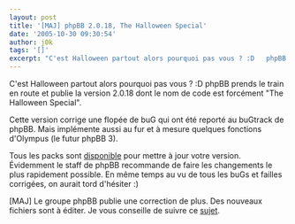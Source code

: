 ```yaml
---
layout: post
title: '[MAJ] phpBB 2.0.18, The Halloween Special'
date: '2005-10-30 09:30:54'
author: j0k
tags: '[]'
excerpt: "C'est Halloween partout alors pourquoi pas vous ? :D   phpBB prends le train en route et publie la version 2.0.18 dont le nom de code est forcément \"The Halloween Special\".  \n  \nCette version corrige une flopée de buG qui ont été reporté au buGtrack de phpBB. Mais implémente aussi au fur et à mesure quelques fonctions d'Olympus (le futur phpBB 3).  \n    …"
---
```


C'est Halloween partout alors pourquoi pas vous ? :D   phpBB prends le train en route et publie la version 2.0.18 dont le nom de code est forcément "The Halloween Special".

Cette version corrige une flopée de buG qui ont été reporté au buGtrack de phpBB. Mais implémente aussi au fur et à mesure quelques fonctions d'Olympus (le futur phpBB 3).

Tous les packs sont [disponible](http://www.phpbb.com/downloads.php) pour mettre à jour votre version. Évidemment le staff de phpBB recommande de faire les changements le plus rapidement possible. En même temps au vu de tous les buGs et failles corrigées, on aurait tord d'hésiter :)

[MAJ] Le groupe phpBB publie une correction de plus.   Des nouveaux fichiers sont à éditer.   Je vous conseille de suivre ce [sujet](http://www.phpbbfrance.org/forum/image-vp39889.html#39889).
